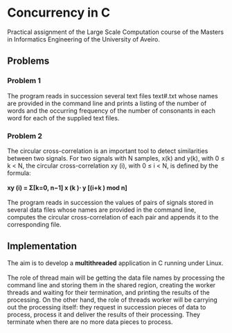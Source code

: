 # Concurrency in C
Practical assignment of the Large Scale Computation course of the Masters in Informatics Engineering of the University of Aveiro.

## Problems
### Problem 1
The program reads in succession several text files text#.txt whose names are provided in the command line and prints a listing of the number of words and the occurring frequency of the number of consonants in each word for each of the supplied text files.

### Problem 2
The circular cross-correlation is an important tool to detect similarities between two signals. For two signals with N samples, x(k) and y(k), with 0 ≤ k < N, the circular cross-correlation xy (i), with 0 ≤ i < N, is defined by the formula:<br>
</br><b> xy (i) = Σ[k=0, n−1] x (k )⋅ y [(i+k ) mod n] </b><br><br>
The program reads in succession the values of pairs of signals stored in several data files
whose names are provided in the command line, computes the circular cross-correlation of each pair
and appends it to the corresponding file.

## Implementation
The aim is to develop a <b>multithreaded</b> application in C running under Linux. <br><br>
The role of thread main will be getting the data file names by processing the command line and storing them in the shared region, creating the worker threads and waiting for their termination, and printing the results of the processing. On the other hand, the role of threads worker will be carrying out the processing itself: they request in succession pieces of data to process, process it and deliver the results of their processing. They terminate when there are no more data pieces to process.
